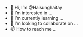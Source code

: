 - 👋 Hi, I’m @Haisunghaitay
- 👀 I’m interested in ...
- 🌱 I’m currently learning ...
- 💞️ I’m looking to collaborate on ...
- 📫 How to reach me ...

<!---
Haisunghaitay/Haisunghaitay is a ✨ special ✨ repository because its `README.md` (this file) appears on your GitHub profile.
You can click the Preview link to take a look at your changes.
--->
